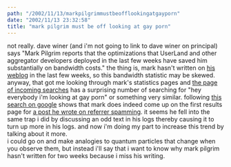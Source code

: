 ```yaml
---
path: "/2002/11/13/markpilgrimmustbeofflookingatgayporn" 
date: "2002/11/13 23:32:58" 
title: "mark pilgrim must be off looking at gay porn" 
---
```

not really. dave winer (and i'm not going to link to dave winer on principal) says "Mark Pilgrim reports that the optimizations that UserLand and other aggregator developers deployed in the last few weeks have saved him substantially on bandwidth costs." the thing is, mark hasn't written on <a href="http://diveintomark.org/">his weblog</a> in the last few weeks, so this bandwidth statistic may be skewed. anyway, that got me looking through mark's statistics pages and <a href="http://diveintomark.org/stats/searches.html">the page of incoming searches</a> has a surprising number of searching for "hey everybody i'm looking at gay porn" or something very similar. following <a href="http://www.google.com/search?q=hey+everybody+i%27m+looking+at+gay+porn">this search on google</a> shows that mark does indeed come up on the first results page for <a href="http://diveintomark.org/archives/2002/10/28.html">a post he wrote on referrer spamming</a>. it seems he fell into the same trap i did by discussing an odd text in his logs thereby causing it to turn up more in his logs. and now i'm doing my part to increase this trend by talking about it more.<br>i could go on and make analogies to quantum particles that change when you observe them, but instead i'll say that i want to know why mark pilgrim hasn't written for two weeks because i miss his writing.